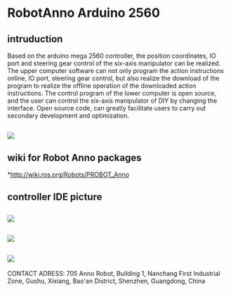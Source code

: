# RobotAnno Arduino 2560
## intruduction
  Based on the arduino mega 2560 controller, the position coordinates, IO port and steering gear control of the six-axis manipulator can be realized. The upper computer software can not only program the action instructions online, IO port, steering gear control, but also realize the download of the program to realize the offline operation of the downloaded action instructions. The control program of the lower computer is open source, and the user can control the six-axis manipulator of DIY by changing the interface. Open source code, can greatly facilitate users to carry out secondary development and optimization.
## ![](https://github.com/qweasdzcx123/RobotAnno-Arduino2560-Controller/blob/master/picture/PROBOT_Anno.png)

## wiki for Robot Anno packages
*http://wiki.ros.org/Robots/PROBOT_Anno

## controller IDE picture
## ![](https://github.com/qweasdzcx123/RobotAnno-Arduino2560-Controller/blob/master/picture/arduino1%20(1).png) 
## ![](https://github.com/qweasdzcx123/RobotAnno-Arduino2560-Controller/blob/master/picture/arduino1%20(2).png)
## ![](https://github.com/qweasdzcx123/RobotAnno-Arduino2560-Controller/blob/master/picture/arduino1%20(3).png)


CONTACT ADRESS:
705 Anno Robot, Building 1, Nanchang First Industrial Zone, Gushu, Xixiang, Bao'an District, Shenzhen, Guangdong, China
